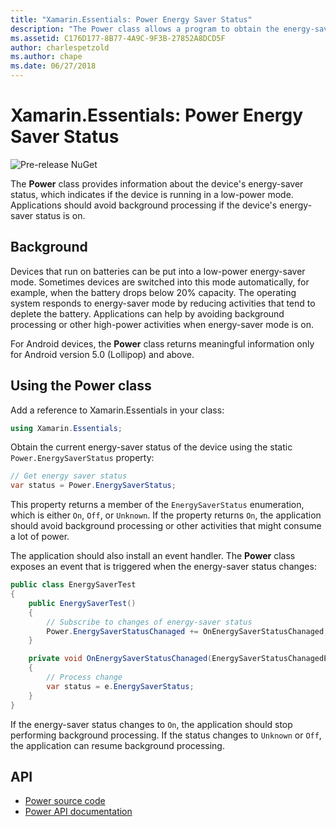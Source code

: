 ```yaml
---
title: "Xamarin.Essentials: Power Energy Saver Status"
description: "The Power class allows a program to obtain the energy-saver status to determine if the device is operating in a low-power mode."
ms.assetid: C176D177-8B77-4A9C-9F3B-27852A8DCD5F
author: charlespetzold
ms.author: chape
ms.date: 06/27/2018
---
```


# Xamarin.Essentials: Power Energy Saver Status

![Pre-release NuGet](~/media/shared/pre-release.png)

The **Power** class provides information about the device's energy-saver status, which indicates if the device is running in a low-power mode. Applications should avoid background processing if the device's energy-saver status is on.

## Background

Devices that run on batteries can be put into a low-power energy-saver mode. Sometimes devices are switched into this mode automatically, for example, when the battery drops below 20% capacity. The operating system responds to energy-saver mode by reducing activities that tend to deplete the battery. Applications can help by avoiding background processing or other high-power activities when energy-saver mode is on.

For Android devices, the **Power** class returns meaningful information only for Android version 5.0 (Lollipop) and above.

## Using the Power class

Add a reference to Xamarin.Essentials in your class:

```csharp
using Xamarin.Essentials;
```

Obtain the current energy-saver status of the device using the static `Power.EnergySaverStatus` property:

```csharp
// Get energy saver status
var status = Power.EnergySaverStatus;
```

This property returns a member of the `EnergySaverStatus` enumeration, which is either `On`, `Off`, or `Unknown`. If the property returns `On`, the application should avoid background processing or other activities that might consume a lot of power.

The application should also install an event handler. The **Power** class exposes an event that is triggered when the energy-saver status changes:

```csharp
public class EnergySaverTest
{
    public EnergySaverTest()
    {
        // Subscribe to changes of energy-saver status
        Power.EnergySaverStatusChanaged += OnEnergySaverStatusChanaged;
    }

    private void OnEnergySaverStatusChanaged(EnergySaverStatusChanagedEventArgs e)
    {
        // Process change
        var status = e.EnergySaverStatus;
    }
}
```

If the energy-saver status changes to `On`, the application should stop performing background processing. If the status changes to `Unknown` or `Off`, the application can resume background processing.

## API

- [Power source code](https://github.com/xamarin/Essentials/tree/master/Xamarin.Essentials/Power)
- [Power API documentation](xref:Xamarin.Essentials.Power)

